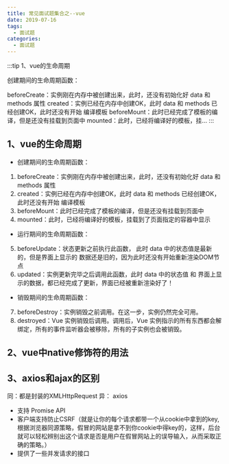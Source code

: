 ```yaml
---
title: 常见面试题集合之--vue
date: 2019-07-16
tags:
  - 面试题
categories:
  - 面试题
---
```


:::tip
1、vue的生命周期

创建期间的生命周期函数：


beforeCreate：实例刚在内存中被创建出来，此时，还没有初始化好 data 和 methods 属性
created：实例已经在内存中创建OK，此时 data 和 methods 已经创建OK，此时还没有开始 编译模板
beforeMount：此时已经完成了模板的编译，但是还没有挂载到页面中
mounted：此时，已经将编译好的模板，挂...
:::

<!-- more -->

## 1、vue的生命周期

 - 创建期间的生命周期函数：
 1. beforeCreate：实例刚在内存中被创建出来，此时，还没有初始化好 data 和 methods 属性
 2. created：实例已经在内存中创建OK，此时 data 和 methods 已经创建OK，此时还没有开始 编译模板
 3. beforeMount：此时已经完成了模板的编译，但是还没有挂载到页面中
 4. mounted：此时，已经将编译好的模板，挂载到了页面指定的容器中显示
 - 运行期间的生命周期函数：
5. beforeUpdate：状态更新之前执行此函数， 此时 data 中的状态值是最新的，但是界面上显示的 数据还是旧的，因为此时还没有开始重新渲染DOM节点
6. updated：实例更新完毕之后调用此函数，此时 data 中的状态值 和 界面上显示的数据，都已经完成了更新，界面已经被重新渲染好了！
- 销毁期间的生命周期函数：
7. beforeDestroy：实例销毁之前调用。在这一步，实例仍然完全可用。
8. destroyed：Vue 实例销毁后调用。调用后，Vue 实例指示的所有东西都会解绑定，所有的事件监听器会被移除，所有的子实例也会被销毁。
## 2、vue中native修饰符的用法
## 3、axios和ajax的区别
同：都是封装的XMLHttpRequest
异：
axios
- 支持 Promise API
- 客户端支持防止CSRF（就是让你的每个请求都带一个从cookie中拿到的key, 根据浏览器同源策略，假冒的网站是拿不到你cookie中得key的，这样，后台就可以轻松辨别出这个请求是否是用户在假冒网站上的误导输入，从而采取正确的策略。）
- 提供了一些并发请求的接口
